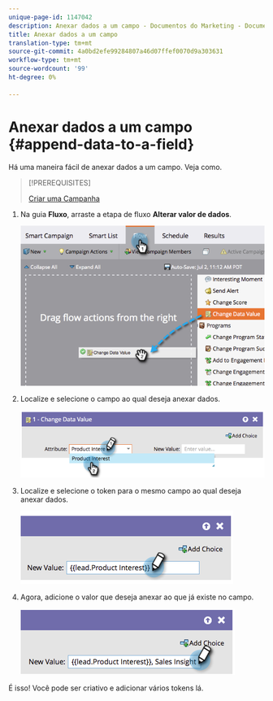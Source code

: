 ```yaml
---
unique-page-id: 1147042
description: Anexar dados a um campo - Documentos do Marketing - Documentação do produto
title: Anexar dados a um campo
translation-type: tm+mt
source-git-commit: 4a0bd2efe99284807a46d07ffef0070d9a303631
workflow-type: tm+mt
source-wordcount: '99'
ht-degree: 0%

---
```



# Anexar dados a um campo {#append-data-to-a-field}

Há uma maneira fácil de anexar dados a um campo. Veja como.

>[!PREREQUISITES]
>
>[Criar uma Campanha](/help/marketo/product-docs/core-marketo-concepts/smart-campaigns/creating-a-smart-campaign/create-a-new-smart-campaign.md)

1. Na guia **Fluxo**, arraste a etapa de fluxo **Alterar valor de dados**.

   ![](assets/image2014-9-22-16-3a5-3a1.png)

1. Localize e selecione o campo ao qual deseja anexar dados.

   ![](assets/image2014-9-22-16-3a5-3a5.png)

1. Localize e selecione o token para o mesmo campo ao qual deseja anexar dados.

   ![](assets/image2014-9-22-16-3a5-3a9.png)

1. Agora, adicione o valor que deseja anexar ao que já existe no campo.

   ![](assets/image2014-9-22-16-3a5-3a12.png)

É isso! Você pode ser criativo e adicionar vários tokens lá.
